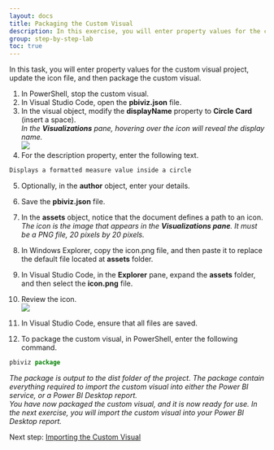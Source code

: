 ```yaml
---
layout: docs
title: Packaging the Custom Visual
description: In this exercise, you will enter property values for the custom visual project, update the icon file, and then package the custom visual.
group: step-by-step-lab
toc: true
---
```


In this task, you will enter property values for the custom visual project, update the icon file, and then package the custom visual.

1. In PowerShell, stop the custom visual.
2. In Visual Studio Code, open the **pbiviz.json** file.
3. In the visual object, modify the **displayName** property to **Circle Card** (insert a space).  
*In the **Visualizations** pane, hovering over the icon will reveal the display name.*  
![](../images/display-name-circle-card.png)  
4. For the description property, enter the following text.
```typescript
Displays a formatted measure value inside a circle
```  
5. Optionally, in the **author** object, enter your details.
6. Save the **pbiviz.json** file.
7. In the **assets** object, notice that the document defines a path to an icon.
*The icon is the image that appears in the **Visualizations pane**. It must be a PNG file, 20 pixels by 20 pixels.*
8. In Windows Explorer, copy the icon.png file, and then paste it to replace the default file located at **assets** folder.
9. In Visual Studio Code, in the **Explorer** pane, expand the **assets** folder, and then select the **icon.png** file.
10. Review the icon.  
![](../images/visual-icon.png)  

11. In Visual Studio Code, ensure that all files are saved.
12. To package the custom visual, in PowerShell, enter the following command.
```typescript
pbiviz package
```  
*The package is output to the dist folder of the project. The package contain everything required to import the custom visual into either the Power BI service, or a Power BI Desktop report.    
You have now packaged the custom visual, and it is now ready for use. In the next exercise, you will import the custom visual into your Power BI Desktop report.*

Next step: [Importing the Custom Visual](../importing-the-custom-visual/)